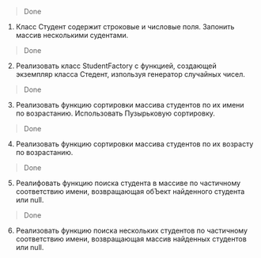 >Done
1.  Класс Студент содержит строковые и числовые поля. Запонить массив несколькими судентами.

>Done
2.  Реализовать класс StudentFactory с функцией, создающей экземпляр класса
    Стедент, изпользуя генератор случайных чисел.

>Done    
3.  Реализовать функцию сортировки массива студентов по их имени по возрастанию.
    Использовать Пузырьковую сортировку.

>Done    
4.  Реализовать функцию сортировки массива студентов по их возрасту по возрастанию.

>Done
5.  Реалифовать функцию поиска студента в массиве по частичному соответствию имени,
    возвращающая обЪект найденного студента или null.

>Done    
6.  Реализовать функцию поиска нескольких студентов по частичному соответствию имени,
    возвращающая массив найденных студентов или null.             